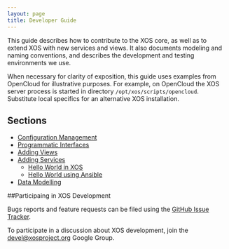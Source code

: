 ```yaml
---
layout: page
title: Developer Guide
---
```


This guide describes how to contribute to the XOS core, as well as to
extend XOS with new services and views. It also documents modeling and
naming conventions, and describes the development and testing
environments we use.

When necessary for clarity of exposition, this guide uses examples
from OpenCloud for illustrative purposes. For example, on OpenCloud
the XOS server process is started in directory
`/opt/xos/scripts/opencloud`. Substitute local specifics for an
alternative XOS installation.

## Sections

- [Configuration Management](/devguide/configmgmt/)
- [Programmatic Interfaces](/devguide/interfaces/)
- [Adding Views](/devguide/addview/)
- [Adding Services](/devguide/addservice/)
  - [Hello World in XOS](/devguide/helloworld/)
  - [Hello World using Ansible](/devguide/hwansible/)
- [Data Modelling](/devguide/datamodel/)

##Participaing in XOS Development

Bugs reports and feature requests can be filed using the
[GitHub Issue Tracker](https://github.com/open-cloud/xos/issues).

To participate in a discussion about XOS development, join the
[devel@xosproject.org](https://groups.google.com/a/xosproject.org/forum/#!forum/devel) Google Group.
